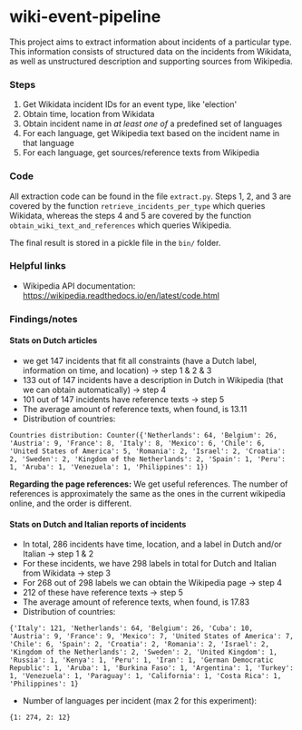 # wiki-event-pipeline

This project aims to extract information about incidents of a particular type. This information consists of structured data on the incidents from Wikidata, as well as unstructured description and supporting sources from Wikipedia.

### Steps

1. Get Wikidata incident IDs for an event type, like 'election'
2. Obtain time, location from Wikidata
3. Obtain incident name in *at least one of* a predefined set of languages
4. For each language, get Wikipedia text based on the incident name in that language
5. For each language, get sources/reference texts from Wikipedia

### Code

All extraction code can be found in the file `extract.py`. Steps 1, 2, and 3 are covered by the function `retrieve_incidents_per_type` which queries Wikidata, whereas the steps 4 and 5 are covered by the function `obtain_wiki_text_and_references` which queries Wikipedia.

The final result is stored in a pickle file in the `bin/` folder. 

### Helpful links

* Wikipedia API documentation:
https://wikipedia.readthedocs.io/en/latest/code.html

### Findings/notes

#### Stats on Dutch articles

* we get 147 incidents that fit all constraints (have a Dutch label, information on time, and location) -> step 1 & 2 & 3
* 133 out of 147 incidents have a description in Dutch in Wikipedia (that we can obtain automatically) -> step 4
* 101 out of 147 incidents have reference texts -> step 5
* The average amount of reference texts, when found, is 13.11
* Distribution of countries:

```
Countries distribution: Counter({'Netherlands': 64, 'Belgium': 26, 'Austria': 9, 'France': 8, 'Italy': 8, 'Mexico': 6, 'Chile': 6, 'United States of America': 5, 'Romania': 2, 'Israel': 2, 'Croatia': 2, 'Sweden': 2, 'Kingdom of the Netherlands': 2, 'Spain': 1, 'Peru': 1, 'Aruba': 1, 'Venezuela': 1, 'Philippines': 1})
```

**Regarding the page references:** We get useful references. The number of references is approximately the same as the ones in the current wikipedia online, and the order is different.

#### Stats on Dutch and Italian reports of incidents

* In total, 286 incidents have time, location, and a label in Dutch and/or Italian -> step 1 & 2
* For these incidents, we have 298 labels in total for Dutch and Italian from Wikidata -> step 3
* For 268 out of 298 labels we can obtain the Wikipedia page -> step 4
* 212 of these have reference texts -> step 5
* The average amount of reference texts, when found, is 17.83
* Distribution of countries:

```
{'Italy': 121, 'Netherlands': 64, 'Belgium': 26, 'Cuba': 10, 'Austria': 9, 'France': 9, 'Mexico': 7, 'United States of America': 7, 'Chile': 6, 'Spain': 2, 'Croatia': 2, 'Romania': 2, 'Israel': 2, 'Kingdom of the Netherlands': 2, 'Sweden': 2, 'United Kingdom': 1, 'Russia': 1, 'Kenya': 1, 'Peru': 1, 'Iran': 1, 'German Democratic Republic': 1, 'Aruba': 1, 'Burkina Faso': 1, 'Argentina': 1, 'Turkey': 1, 'Venezuela': 1, 'Paraguay': 1, 'California': 1, 'Costa Rica': 1, 'Philippines': 1}
```

* Number of languages per incident (max 2 for this experiment):

```
{1: 274, 2: 12}
```